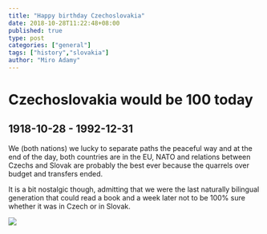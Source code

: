 ```yaml
---
title: "Happy birthday Czechoslovakia"
date: 2018-10-28T11:22:48+08:00
published: true
type: post
categories: ["general"]
tags: ["history","slovakia"]
author: "Miro Adamy"
---
```


# Czechoslovakia would be 100 today

## 1918-10-28 - 1992-12-31

We (both nations) we lucky to separate paths the peaceful way and at the end of the day, both countries are in the EU, NATO and relations between Czechs and Slovak are probably the best ever because the quarrels over budget and transfers ended.

It is a bit nostalgic though, admitting that we were the last naturally bilingual generation that could read a book and a week later not to be 100% sure whether it was in Czech or in Slovak. 

![](/images/cs-100.jpg)